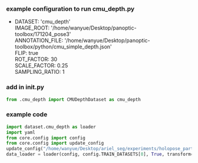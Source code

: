 ### example configuration to run cmu_depth.py

- DATASET: 'cmu_depth'  
  IMAGE_ROOT:   '/home/wanyue/Desktop/panoptic-toolbox/171204_pose3'  
  ANNOTATION_FILE: '/home/wanyue/Desktop/panoptic-toolbox/python/cmu_simple_depth.json'  
  FLIP: true  
  ROT_FACTOR: 30  
  SCALE_FACTOR: 0.25  
  SAMPLING_RATIO: 1  

### add in init.py
```python
from .cmu_depth import CMUDepthDataset as cmu_depth
```
### example code
  ```python
  import dataset.cmu_depth as loader
  import yaml
  from core.config import config
  from core.config import update_config
  update_config("/home/wanyue/Desktop/ariel_seg/experiments/holopose_part/holopose_body_integral.yaml")
  data_loader = loader(config, config.TRAIN_DATASETS[0], True, transform=None, dotiny=False)
  ```
